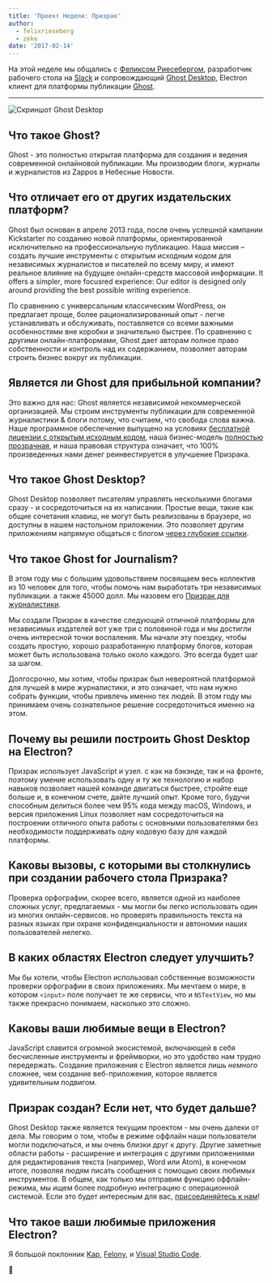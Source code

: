 ```yaml
---
title: 'Проект Недели: Призрак'
author:
  - felixrieseberg
  - zeke
date: '2017-02-14'
---
```


На этой неделе мы общались с [Феликсом Риесебергом](https://felixrieseberg.com/), разработчик рабочего стола на [Slack](https://slack.com/) и сопровождающий [Ghost Desktop](https://ghost.org/downloads/), Electron клиент для платформы публикации [Ghost](https://ghost.org/).

---

<div class="pt-5">
  <img src="https://cloud.githubusercontent.com/assets/2289/22913898/7396b0de-f222-11e6-8e5d-147a7ced37a9.png" alt="Скриншот Ghost Desktop"> 
</div>

## Что такое Ghost?

Ghost - это полностью открытая платформа для создания и ведения современной онлайновой публикации. Мы производим блоги, журналы и журналистов из Zappos в Небесные Новости.

## Что отличает его от других издательских платформ?

Ghost был основан в апреле 2013 года, после очень успешной кампании Kickstarter по созданию новой платформы, ориентированной исключительно на профессиональную публикацию. Наша миссия – создать лучшие инструменты с открытым исходным кодом для независимых журналистов и писателей по всему миру, и имеют реальное влияние на будущее онлайн-средств массовой информации. It offers a simpler, more focusred experience: Our editor is designed only around providing the best possible writing experience.

По сравнению с универсальным классическим WordPress, он предлагает проще, более рационализированный опыт - легче устанавливать и обслуживать, поставляется со всеми важными особенностями вне коробки и значительно быстрее. По сравнению с другими онлайн-платформами, Ghost дает авторам полное право собственности и контроль над их содержанием, позволяет авторам строить бизнес вокруг их публикации.

## Является ли Ghost для прибыльной компании?

Это важно для нас: Ghost является независимой некоммерческой организацией. Мы строим инструменты публикации для современной журналистики & блоги потому, что считаем, что свобода слова важна. Наше программное обеспечение выпущено на условиях [бесплатной лицензии с открытым исходным кодом](https://github.com/TryGhost/Ghost), наша бизнес-модель [полностью прозрачная](https://blog.ghost.org/year-3/), и наша правовая структура означает, что 100% произведенных нами денег реинвестируется в улучшение Призрака.

## Что такое Ghost Desktop?

Ghost Desktop позволяет писателям управлять несколькими блогами сразу - и сосредоточиться на их написании. Простые вещи, такие как общие сочетания клавиш, не могут быть реализованы в браузере, но доступны в нашем настольном приложении. Это позволяет другим приложениям напрямую общаться с блогом [через глубокие ссылки](https://github.com/tryghost/ghost-desktop/blob/master/docs/deeplinks.md).

## Что такое Ghost for Journalism?

В этом году мы с большим удовольствием посвящаем весь коллектив из 10 человек для того, чтобы помочь нам выработать три независимых публикации. а также 45000 долл. Мы назовем его [Призрак для журналистики](https://ghost.org/journalism/).

Мы создали Призрак в качестве следующей отличной платформы для независимых издателей вот уже три с половиной года и мы достигли очень интересной точки воспаления. Мы начали эту поездку, чтобы создать простую, хорошо разработанную платформу блогов, которая может быть использована только около каждого. Это всегда будет шаг за шагом.

Долгосрочно, мы хотим, чтобы призрак был невероятной платформой для лучшей в мире журналистики, и это означает, что нам нужно собрать функции, чтобы привлечь именно тех людей. В этом году мы принимаем очень сознательное решение сосредоточиться именно на этом.

## Почему вы решили построить Ghost Desktop на Electron?

Призрак использует JavaScript и узел. с как на бэкэнде, так и на фронте, поэтому умение использовать одну и ту же технологию и набор навыков позволяет нашей команде двигаться быстрее, стройте еще больше и, в конечном счете, дайте лучший опыт. Кроме того, будучи способным делиться более чем 95% кода между macOS, Windows, и версия приложения Linux позволяет нам сосредоточиться на построении отличного опыта работы с основными пользователями без необходимости поддерживать одну кодовую базу для каждой платформы.

## Каковы вызовы, с которыми вы столкнулись при создании рабочего стола Призрака?

Проверка орфографии, скорее всего, является одной из наиболее сложных услуг, предлагаемых - мы могли бы легко использовать один из многих онлайн-сервисов. но проверять правильность текста на разных языках при охране конфиденциальности и автономии наших пользователей нелегко.

## В каких областях Electron следует улучшить?

Мы бы хотели, чтобы Electron использовал собственные возможности проверки орфографии в своих приложениях. Мы мечтаем о мире, в котором `<input>` поле получает те же сервисы, что и `NSTextView`, но мы также прекрасно понимаем, насколько это сложно.

## Каковы ваши любимые вещи в Electron?

JavaScript славится огромной экосистемой, включающей в себя бесчисленные инструменты и фреймворки, но это удобство нам трудно передержать. Создание приложения с Electron является лишь _немного_ сложнее, чем создание веб-приложения, которое является удивительным подвигом.

## Призрак создан? Если нет, что будет дальше?

Ghost Desktop также является текущим проектом - мы очень далеки от дела. Мы говорим о том, чтобы в режиме оффлайн наши пользователи могли подключаться, и мы очень близки друг к другу. Другие заметные области работы - расширение и интеграция с другими приложениями для редактирования текста (например, Word или Atom), в конечном итоге, позволяя людям писать сообщения с помощью своих любимых инструментов. В общем, как только мы отправим функцию оффлайн-режима, мы ищем более подробную интеграцию с операционной системой. Если это будет интересным для вас, [присоединяйтесь к нам](https://github.com/tryghost/ghost-desktop)!

## Что такое ваши любимые приложения Electron?

Я большой поклонник [Kap](https://getkap.co/), [Felony](https://github.com/henryboldi/felony), и [Visual Studio Code](https://code.visualstudio.com).

👻

